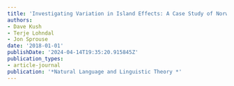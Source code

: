```yaml
---
title: 'Investigating Variation in Island Effects: A Case Study of Norwegian'
authors:
- Dave Kush
- Terje Lohndal
- Jon Sprouse
date: '2018-01-01'
publishDate: '2024-04-14T19:35:20.915845Z'
publication_types:
- article-journal
publication: '*Natural Language and Linguistic Theory *'
---
```

